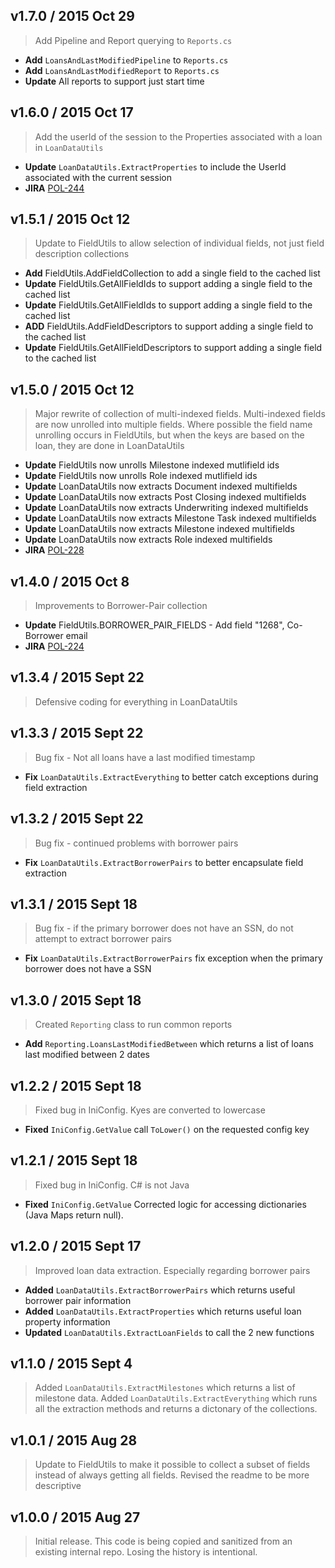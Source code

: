 ## v1.7.0 / 2015 Oct 29

> Add Pipeline and Report querying to `Reports.cs`

* **Add** `LoansAndLastModifiedPipeline` to `Reports.cs`
* **Add** `LoansAndLastModifiedReport` to `Reports.cs`
* **Update** All reports to support just start time

## v1.6.0 / 2015 Oct 17

> Add the userId of the session to the Properties associated with a loan in 
> `LoanDataUtils`

* **Update** `LoanDataUtils.ExtractProperties` to include the UserId associated
with the current session
* **JIRA** [POL-244](http://jira.guaranteedrate.com/browse/POL-244)

## v1.5.1 / 2015 Oct 12

> Update to FieldUtils to allow selection of individual fields, not
> just field description collections

* **Add** FieldUtils.AddFieldCollection to add a single field to the cached list
* **Update** FieldUtils.GetAllFieldIds to support adding a single field to the 
cached list
* **Update** FieldUtils.GetAllFieldIds to support adding a single field to the 
cached list
* **ADD** FieldUtils.AddFieldDescriptors to support adding a single field to the 
cached list
* **Update** FieldUtils.GetAllFieldDescriptors to support adding a single field 
to the cached list


## v1.5.0 / 2015 Oct 12

> Major rewrite of collection of multi-indexed fields.
> Multi-indexed fields are now unrolled into multiple fields.
> Where possible the field name unrolling occurs in FieldUtils, but when the 
> keys are based on the loan, they are done in LoanDataUtils

* **Update** FieldUtils now unrolls Milestone indexed mutlifield ids
* **Update** FieldUtils now unrolls Role indexed mutlifield ids
* **Update** LoanDataUtils now extracts Document indexed multifields
* **Update** LoanDataUtils now extracts Post Closing indexed multifields
* **Update** LoanDataUtils now extracts Underwriting indexed multifields
* **Update** LoanDataUtils now extracts Milestone Task indexed multifields
* **Update** LoanDataUtils now extracts Milestone indexed multifields
* **Update** LoanDataUtils now extracts Role indexed multifields
* **JIRA** [POL-228](http://jira.guaranteedrate.com/browse/POL-228)

## v1.4.0 / 2015 Oct 8

> Improvements to Borrower-Pair collection

* **Update** FieldUtils.BORROWER_PAIR_FIELDS - Add field "1268", Co-Borrower email
* **JIRA** [POL-224](http://jira.guaranteedrate.com/browse/POL-224)

## v1.3.4 / 2015 Sept 22

> Defensive coding for everything in LoanDataUtils

## v1.3.3 / 2015 Sept 22

> Bug fix - Not all loans have a last modified timestamp

* **Fix** `LoanDataUtils.ExtractEverything` to better catch exceptions during field extraction

## v1.3.2 / 2015 Sept 22

> Bug fix - continued problems with borrower pairs

* **Fix** `LoanDataUtils.ExtractBorrowerPairs` to better encapsulate field extraction

## v1.3.1 / 2015 Sept 18

> Bug fix - if the primary borrower does not have an SSN, do not attempt
> to extract borrower pairs

* **Fix** `LoanDataUtils.ExtractBorrowerPairs` fix exception when the primary borrower does not have
a SSN

## v1.3.0 / 2015 Sept 18

> Created `Reporting` class to run common reports

* **Add** `Reporting.LoansLastModifiedBetween` which returns a list of loans last modified between 2 dates 

## v1.2.2 / 2015 Sept 18

> Fixed bug in IniConfig.  Kyes are converted to lowercase

* **Fixed** `IniConfig.GetValue` call `ToLower()` on the requested config key

## v1.2.1 / 2015 Sept 18

> Fixed bug in IniConfig.  C# is not Java

* **Fixed** `IniConfig.GetValue` Corrected logic for accessing dictionaries (Java Maps return null). 

## v1.2.0 / 2015 Sept 17

> Improved loan data extraction.  Especially regarding borrower pairs

* **Added** `LoanDataUtils.ExtractBorrowerPairs` which returns useful borrower pair information
* **Added** `LoanDataUtils.ExtractProperties` which returns useful loan property information
* **Updated** `LoanDataUtils.ExtractLoanFields` to call the 2 new functions

## v1.1.0 / 2015 Sept 4

> Added `LoanDataUtils.ExtractMilestones` which returns a list of milestone data.
> Added `LoanDataUtils.ExtractEverything` which runs all the extraction methods and returns a dictonary of the collections.

## v1.0.1 / 2015 Aug 28

> Update to FieldUtils to make it possible to collect a subset of fields instead of always getting all fields.
> Revised the readme to be more descriptive

## v1.0.0 / 2015 Aug 27

> Initial release.
> This code is being copied and sanitized from an existing internal repo.
> Losing the history is intentional.
